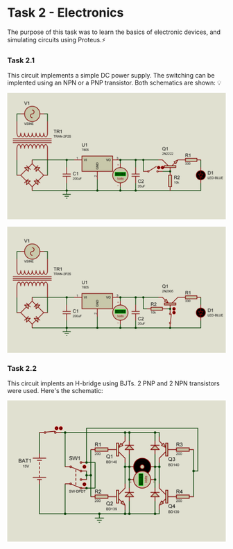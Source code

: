 # Task 2 - Electronics
The purpose of this task was to learn the basics of electronic devices, and simulating circuits using Proteus.⚡

### Task 2.1 

This circuit implements a simple DC power supply. The switching can be implented using an NPN or a PNP transistor. Both schematics are shown: 💡

![alt text](<Task 2/2.1 npn.png>)

![alt text](<Task 2/2.1 pnp.png>)

### Task 2.2

This circuit implents an H-bridge using BJTs. 2 PNP and 2 NPN transistors were used. Here's the schematic:

![alt text](<Task 2/2.2.png>)
